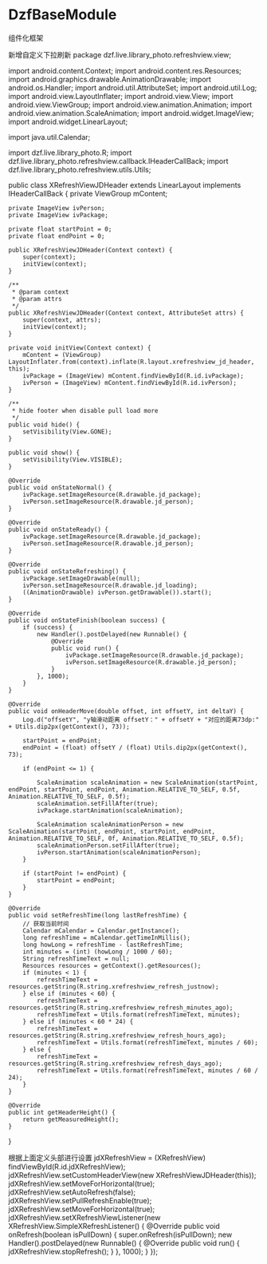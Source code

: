 # DzfBaseModule

组件化框架


新增自定义下拉刷新
package dzf.live.library_photo.refreshview.view;

import android.content.Context;
import android.content.res.Resources;
import android.graphics.drawable.AnimationDrawable;
import android.os.Handler;
import android.util.AttributeSet;
import android.util.Log;
import android.view.LayoutInflater;
import android.view.View;
import android.view.ViewGroup;
import android.view.animation.Animation;
import android.view.animation.ScaleAnimation;
import android.widget.ImageView;
import android.widget.LinearLayout;


import java.util.Calendar;

import dzf.live.library_photo.R;
import dzf.live.library_photo.refreshview.callback.IHeaderCallBack;
import dzf.live.library_photo.refreshview.utils.Utils;

public class XRefreshViewJDHeader extends LinearLayout implements IHeaderCallBack {
    private ViewGroup mContent;

    private ImageView ivPerson;
    private ImageView ivPackage;

    private float startPoint = 0;
    private float endPoint = 0;

    public XRefreshViewJDHeader(Context context) {
        super(context);
        initView(context);
    }

    /**
     * @param context
     * @param attrs
     */
    public XRefreshViewJDHeader(Context context, AttributeSet attrs) {
        super(context, attrs);
        initView(context);
    }

    private void initView(Context context) {
        mContent = (ViewGroup) LayoutInflater.from(context).inflate(R.layout.xrefreshview_jd_header, this);
        ivPackage = (ImageView) mContent.findViewById(R.id.ivPackage);
        ivPerson = (ImageView) mContent.findViewById(R.id.ivPerson);
    }

    /**
     * hide footer when disable pull load more
     */
    public void hide() {
        setVisibility(View.GONE);
    }

    public void show() {
        setVisibility(View.VISIBLE);
    }

    @Override
    public void onStateNormal() {
        ivPackage.setImageResource(R.drawable.jd_package);
        ivPerson.setImageResource(R.drawable.jd_person);
    }

    @Override
    public void onStateReady() {
        ivPackage.setImageResource(R.drawable.jd_package);
        ivPerson.setImageResource(R.drawable.jd_person);
    }

    @Override
    public void onStateRefreshing() {
        ivPackage.setImageDrawable(null);
        ivPerson.setImageResource(R.drawable.jd_loading);
        ((AnimationDrawable) ivPerson.getDrawable()).start();
    }

    @Override
    public void onStateFinish(boolean success) {
        if (success) {
            new Handler().postDelayed(new Runnable() {
                @Override
                public void run() {
                    ivPackage.setImageResource(R.drawable.jd_package);
                    ivPerson.setImageResource(R.drawable.jd_person);
                }
            }, 1000);
        }
    }

    @Override
    public void onHeaderMove(double offset, int offsetY, int deltaY) {
        Log.d("offsetY", "y轴滑动距离 offsetY：" + offsetY + "对应的距离73dp:" + Utils.dip2px(getContext(), 73));

        startPoint = endPoint;
        endPoint = (float) offsetY / (float) Utils.dip2px(getContext(), 73);

        if (endPoint <= 1) {

            ScaleAnimation scaleAnimation = new ScaleAnimation(startPoint, endPoint, startPoint, endPoint, Animation.RELATIVE_TO_SELF, 0.5f, Animation.RELATIVE_TO_SELF, 0.5f);
            scaleAnimation.setFillAfter(true);
            ivPackage.startAnimation(scaleAnimation);

            ScaleAnimation scaleAnimationPerson = new ScaleAnimation(startPoint, endPoint, startPoint, endPoint, Animation.RELATIVE_TO_SELF, 0f, Animation.RELATIVE_TO_SELF, 0.5f);
            scaleAnimationPerson.setFillAfter(true);
            ivPerson.startAnimation(scaleAnimationPerson);
        }

        if (startPoint != endPoint) {
            startPoint = endPoint;
        }
    }

    @Override
    public void setRefreshTime(long lastRefreshTime) {
        // 获取当前时间
        Calendar mCalendar = Calendar.getInstance();
        long refreshTime = mCalendar.getTimeInMillis();
        long howLong = refreshTime - lastRefreshTime;
        int minutes = (int) (howLong / 1000 / 60);
        String refreshTimeText = null;
        Resources resources = getContext().getResources();
        if (minutes < 1) {
            refreshTimeText = resources.getString(R.string.xrefreshview_refresh_justnow);
        } else if (minutes < 60) {
            refreshTimeText = resources.getString(R.string.xrefreshview_refresh_minutes_ago);
            refreshTimeText = Utils.format(refreshTimeText, minutes);
        } else if (minutes < 60 * 24) {
            refreshTimeText = resources.getString(R.string.xrefreshview_refresh_hours_ago);
            refreshTimeText = Utils.format(refreshTimeText, minutes / 60);
        } else {
            refreshTimeText = resources.getString(R.string.xrefreshview_refresh_days_ago);
            refreshTimeText = Utils.format(refreshTimeText, minutes / 60 / 24);
        }
    }

    @Override
    public int getHeaderHeight() {
        return getMeasuredHeight();
    }
}

根据上面定义头部进行设置
 jdXRefreshView = (XRefreshView) findViewById(R.id.jdXRefreshView);
 jdXRefreshView.setCustomHeaderView(new XRefreshViewJDHeader(this));
 jdXRefreshView.setMoveForHorizontal(true);
 jdXRefreshView.setAutoRefresh(false);
        jdXRefreshView.setPullRefreshEnable(true);
        jdXRefreshView.setMoveForHorizontal(true);
        jdXRefreshView.setXRefreshViewListener(new XRefreshView.SimpleXRefreshListener() {
            @Override
            public void onRefresh(boolean isPullDown) {
                super.onRefresh(isPullDown);
                new Handler().postDelayed(new Runnable() {
                    @Override
                    public void run() {
                        jdXRefreshView.stopRefresh();
                    }
                }, 1000);
            }
        });

